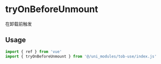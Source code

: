 # tryOnBeforeUnmount

在卸载前触发

## Usage

```js
import { ref } from 'vue'
import { tryOnBeforeUnmount } from '@/uni_modules/tob-use/index.js'


```

